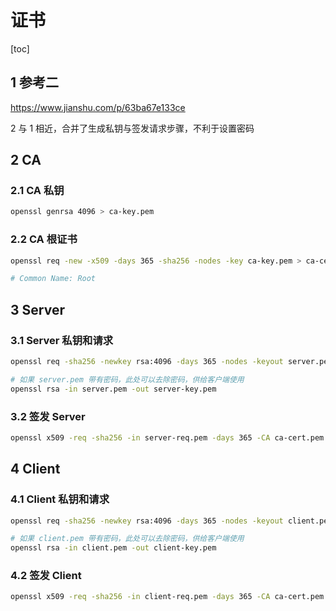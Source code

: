 # 证书

[toc]

## 1 参考二

<https://www.jianshu.com/p/63ba67e133ce>

2 与 1 相近，合并了生成私钥与签发请求步骤，不利于设置密码

## 2 CA

### 2.1 CA 私钥

```bash
openssl genrsa 4096 > ca-key.pem
```

### 2.2 CA 根证书

```bash
openssl req -new -x509 -days 365 -sha256 -nodes -key ca-key.pem > ca-cert.pem

# Common Name: Root
```

## 3 Server

### 3.1 Server 私钥和请求

```bash
openssl req -sha256 -newkey rsa:4096 -days 365 -nodes -keyout server.pem > server-req.pem

# 如果 server.pem 带有密码，此处可以去除密码，供给客户端使用
openssl rsa -in server.pem -out server-key.pem
```

### 3.2 签发 Server

```bash
openssl x509 -req -sha256 -in server-req.pem -days 365 -CA ca-cert.pem -CAkey ca-key.pem -set_serial 01 > server-cert.pem
```

## 4 Client

### 4.1 Client 私钥和请求

```bash
openssl req -sha256 -newkey rsa:4096 -days 365 -nodes -keyout client.pem > client-req.pem

# 如果 client.pem 带有密码，此处可以去除密码，供给客户端使用
openssl rsa -in client.pem -out client-key.pem
```

### 4.2 签发 Client

```bash
openssl x509 -req -sha256 -in client-req.pem -days 365 -CA ca-cert.pem -CAkey ca-key.pem -set_serial 01 > client-cert.pem
```
